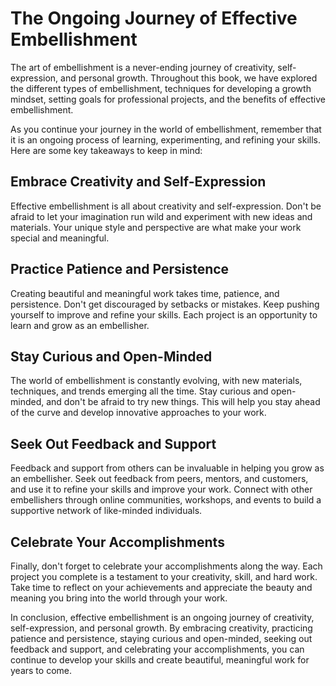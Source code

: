 The Ongoing Journey of Effective Embellishment
==========================================================

The art of embellishment is a never-ending journey of creativity, self-expression, and personal growth. Throughout this book, we have explored the different types of embellishment, techniques for developing a growth mindset, setting goals for professional projects, and the benefits of effective embellishment.

As you continue your journey in the world of embellishment, remember that it is an ongoing process of learning, experimenting, and refining your skills. Here are some key takeaways to keep in mind:

Embrace Creativity and Self-Expression
--------------------------------------

Effective embellishment is all about creativity and self-expression. Don't be afraid to let your imagination run wild and experiment with new ideas and materials. Your unique style and perspective are what make your work special and meaningful.

Practice Patience and Persistence
---------------------------------

Creating beautiful and meaningful work takes time, patience, and persistence. Don't get discouraged by setbacks or mistakes. Keep pushing yourself to improve and refine your skills. Each project is an opportunity to learn and grow as an embellisher.

Stay Curious and Open-Minded
----------------------------

The world of embellishment is constantly evolving, with new materials, techniques, and trends emerging all the time. Stay curious and open-minded, and don't be afraid to try new things. This will help you stay ahead of the curve and develop innovative approaches to your work.

Seek Out Feedback and Support
-----------------------------

Feedback and support from others can be invaluable in helping you grow as an embellisher. Seek out feedback from peers, mentors, and customers, and use it to refine your skills and improve your work. Connect with other embellishers through online communities, workshops, and events to build a supportive network of like-minded individuals.

Celebrate Your Accomplishments
------------------------------

Finally, don't forget to celebrate your accomplishments along the way. Each project you complete is a testament to your creativity, skill, and hard work. Take time to reflect on your achievements and appreciate the beauty and meaning you bring into the world through your work.

In conclusion, effective embellishment is an ongoing journey of creativity, self-expression, and personal growth. By embracing creativity, practicing patience and persistence, staying curious and open-minded, seeking out feedback and support, and celebrating your accomplishments, you can continue to develop your skills and create beautiful, meaningful work for years to come.
